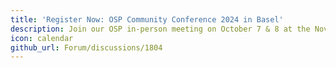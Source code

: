 ```yaml
---
title: 'Register Now: OSP Community Conference 2024 in Basel'
description: Join our OSP in-person meeting on October 7 & 8 at the Novartis campus in Basel to discuss science, collaborations, and engage in the community to advance our Mission & Vision.
icon: calendar
github_url: Forum/discussions/1804
---
```

